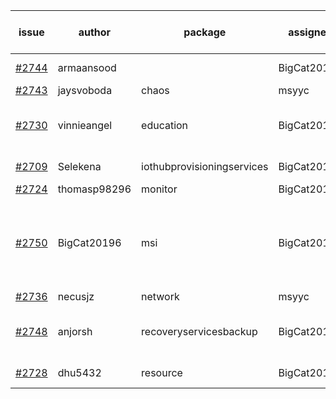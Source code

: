 | issue | author | package | assignee | bot advice | created date of issue | target release date | date from target |
| ------ | ------ | ------ | ------ | ------ | ------ | ------ | :-----: |
| [#2744](https://github.com/Azure/sdk-release-request/issues/2744) | armaansood |   | BigCat20196 |   release date < 2 ! <br> | 04-27 | 05-02 | -2 |
| [#2743](https://github.com/Azure/sdk-release-request/issues/2743) | jaysvoboda | chaos | msyyc |   | 04-26 | 04-28 |   |
| [#2730](https://github.com/Azure/sdk-release-request/issues/2730) | vinnieangel | education | BigCat20196 | new comment.  <br> release date < 2 ! <br> | 04-21 | 05-05 | 0 |
| [#2709](https://github.com/Azure/sdk-release-request/issues/2709) | Selekena | iothubprovisioningservices | BigCat20196 |   release date < 2 ! <br> | 04-15 | 05-02 | -2 |
| [#2724](https://github.com/Azure/sdk-release-request/issues/2724) | thomasp98296 | monitor | BigCat20196 |   | 04-21 | 05-16 |   |
| [#2750](https://github.com/Azure/sdk-release-request/issues/2750) | BigCat20196 | msi | BigCat20196 | new version is 0.0.0, please check base branch!   | 04-29 | 05-16 |   |
| [#2736](https://github.com/Azure/sdk-release-request/issues/2736) | necusjz | network | msyyc |   | 04-24 | 05-12 |   |
| [#2748](https://github.com/Azure/sdk-release-request/issues/2748) | anjorsh | recoveryservicesbackup | BigCat20196 | new comment.  <br> release date < 2 ! <br> | 04-29 | 05-02 | -2 |
| [#2728](https://github.com/Azure/sdk-release-request/issues/2728) | dhu5432 | resource | BigCat20196 |   release date < 2 ! <br> | 04-21 | 05-02 | -2 |
